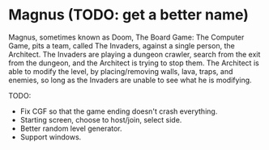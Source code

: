 Magnus (TODO: get a better name)
================================

Magnus, sometimes known as Doom, The Board Game: The Computer Game, pits a team, called The Invaders,
against a single person, the Architect.  The Invaders are playing a dungeon crawler, search from the
exit from the dungeon, and the Architect is trying to stop them.  The Architect is able to modify the
level, by placing/removing walls, lava, traps, and enemies, so long as the Invaders are unable to see
what he is modifying.

TODO:
- Fix CGF so that the game ending doesn't crash everything.
- Starting screen, choose to host/join, select side.
- Better random level generator.
- Support windows.



